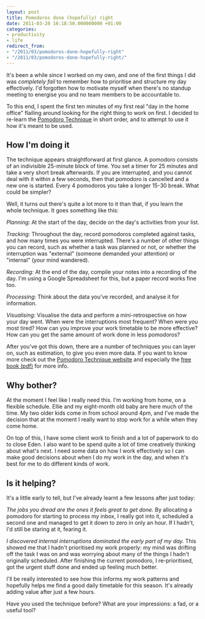 ```yaml
---
layout: post
title: Pomodoros done (hopefully) right
date: 2011-03-28 16:18:50.000000000 +01:00
categories:
- productivity
- life
redirect_from:
- "/2011/03/pomodoros-done-hopefully-right"
- "/2011/03/pomodoros-done-hopefully-right/"
---
```

It's been a while since I worked on my own, and one of the first things I did was *completely fail* to remember how to prioritise and structure my day effectively. I'd forgotten how to motivate myself when there's no standup meeting to energise you and no team members to be accountable to.

To this end, I spent the first ten minutes of my first real "day in the home office" flailing around looking for the right thing to work on first. I decided to re-learn the [Pomodoro Technique](http://pomodorotechnique.com) in short order, and to attempt to use it how it's meant to be used.

## How I'm doing it

The technique appears straightforward at first glance. A pomodoro consists of an indivisible 25-minute block of time. You set a timer for 25 minutes and take a very short break afterwards. If you are interrupted, and you cannot deal with it within a few seconds, then that pomodoro is cancelled and a new one is started. Every 4 pomodoros you take a longer 15-30 break. What could be simpler?

Well, it turns out there's quite a lot more to it than that, if you learn the whole technique. It goes something like this:

*Planning:* At the start of the day, decide on the day's activities from your list.

*Tracking:* Throughout the day, record pomodoros completed against tasks, and how many times you were interrupted. There's a number of other things you can record, such as whether a task was planned or not, or whether the interruption was "external" (someone demanded your attention) or "internal" (your mind wandered).

*Recording:* At the end of the day, compile your notes into a recording of the day. I'm using a Google Spreadsheet for this, but a paper record works fine too.

*Processing:* Think about the data you've recorded, and analyse it for information.

*Visualising:* Visualise the data and perform a mini-retrospective on how your day went. When were the interruptions most frequent? When were you most tired? How can you improve your work timetable to be more effective? How can you get the same amount of work done in less pomodoros?

After you've got this down, there are a number of techniques you can layer on, such as estimation, to give you even more data. If you want to know more check out the [Pomodoro Technique website](http://pomodorotechnique.com) and especially the [free book (pdf)](http://www.pomodorotechnique.com/resources/ThePomodoroTechnique_v1-3.pdf) for more info.

## Why bother?

At the moment I feel like I really need this. I'm working from home, on a flexible schedule. Ellie and my eight-month old baby are here much of the time. My two older kids come in from school around 4pm, and I've made the decision that at the moment I really want to stop work for a while when they come home.

On top of this, I have some client work to finish and a lot of paperwork to do to close Eden. I also want to be spend quite a lot of time creatively thinking about what's next. I need some data on how I work effectively so I can make good decisions about when I do my work in the day, and when it's best for me to do different kinds of work.

## Is it helping?

It's a little early to tell, but I've already learnt a few lessons after just today:

*The jobs you dread are the ones it feels great to get done.* By allocating a pomodoro for starting to process my inbox, I really got into it, scheduled a second one and managed to get it down to zero in only an hour. If I hadn't, I'd still be staring at it, fearing it.

*I discovered internal interruptions dominated the early part of my day.* This showed me that I hadn't prioritised my work properly: my mind was drifting off the task I was on and was worrying about many of the things I hadn't originally scheduled. After finishing the current pomodoro, I re-prioritised, got the urgent stuff done and ended up feeling much better.

I'll be really interested to see how this informs my work patterns and hopefully helps me find a good daily timetable for this season. It's already adding value after just a few hours.

Have you used the technique before? What are your impressions: a fad, or a useful tool?
